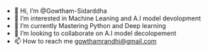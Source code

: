 - 👋 Hi, I’m @Gowtham-Sidarddha
- 👀 I’m interested in Machine Leaning and A.I model devolopment
- 🌱 I’m currently Mastering Python and Deep learning
- 💞️ I’m looking to collaborate on A.I model decolopement
- 📫 How to reach me gowthamrandhi@gmail.com

<!---
Gowtham-Sidarddha/Gowtham-Sidarddha is a ✨ special ✨ repository because its `README.md` (this file) appears on your GitHub profile.
You can click the Preview link to take a look at your changes.
--->
